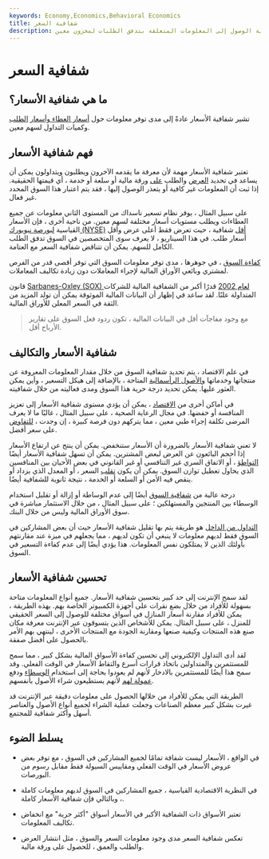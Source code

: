 ```yaml
---
keywords: Economy,Economics,Behavioral Economics
title: شفافية السعر
description: تشير شفافية السعر عادةً إلى إمكانية الوصول إلى المعلومات المتعلقة بتدفق الطلبات لمخزون معين.
---
```


# شفافية السعر
## ما هي شفافية الأسعار؟

تشير شفافية الأسعار عادةً إلى مدى توفر معلومات حول [أسعار العطاء وأسعار](/bidprice) [الطلب](/ask) وكميات التداول لسهم معين.

## فهم شفافية الأسعار

تعتبر شفافية الأسعار مهمة لأن معرفة ما يقدمه الآخرون ويطلبون ويتداولون يمكن أن يساعد في تحديد [العرض](/supply) والطلب [على](/demand) ورقة مالية أو سلعة أو خدمة ، أي قيمتها الحقيقية. إذا ثبت أن المعلومات غير كافية أو يتعذر الوصول إليها ، فقد يتم اعتبار هذا السوق المحدد غير فعال.

على سبيل المثال ، يوفر نظام تسعير ناسداك من المستوى الثاني معلومات عن جميع العطاءات ويطلب مستويات أسعار مختلفة لسهم معين. من ناحية أخرى ، فإن الأسعار القياسية [لبورصة نيويورك (NYSE)](/nyse) [أقل](/nyse) شفافية ، حيث تعرض فقط أعلى عرض وأقل أسعار طلب. في هذا السيناريو ، لا يعرف سوى المتخصصين في السوق تدفق الطلب الكامل للسهم. يمكن أن تتناقض شفافية السعر مع العتامة.

[كفاءة السوق](/marketefficiency) ، في جوهرها ، مدى توفر معلومات السوق التي توفر أقصى قدر من الفرص لمشتري وبائعي الأوراق المالية لإجراء المعاملات دون زيادة تكاليف المعاملات.

قانون [Sarbanes-Oxley (SOX) لعام 2002](/sarbanesoxleyact) قدرًا أكبر من الشفافية المالية للشركات المتداولة علنًا. لقد ساعد في إظهار أن البيانات المالية الموثوقة يمكن أن تولد المزيد من الثقة في السعر المعلن للأوراق المالية.

> مع وجود مفاجآت أقل في البيانات المالية ، تكون ردود فعل السوق على تقارير الأرباح أقل.

>

## شفافية الأسعار والتكاليف

في علم الاقتصاد ، يتم تحديد شفافية السوق من خلال مقدار المعلومات المعروفة عن منتجاتها وخدماتها [والأصول الرأسمالية](/capitalasset) المتاحة ، بالإضافة إلى هيكل التسعير ، وأين يمكن العثور عليها. يمكن تحديد درجة حرية هذا السوق ومدى فعاليته من خلال شفافيته.

في أماكن أخرى من [الاقتصاد](/economy) ، يمكن أن يؤدي مستوى شفافية الأسعار إلى تعزيز المنافسة أو خفضها. في مجال الرعاية الصحية ، على سبيل المثال ، غالبًا ما لا يعرف المرضى تكلفة إجراء طبي معين ، مما يتركهم دون فرصة كبيرة ، إن وجدت ، [للتفاوض](/negotiation) على سعر أفضل.

لا تعني شفافية الأسعار بالضرورة أن الأسعار ستنخفض. يمكن أن ينتج عن ارتفاع الأسعار إذا أحجم البائعون عن العرض لبعض المشترين. يمكن أن تسهل شفافية الأسعار أيضًا [التواطؤ](/collusion) ، أو الاتفاق السري غير التنافسي أو غير القانوني في بعض الأحيان بين المنافسين الذي يحاول تعطيل توازن السوق. يمكن أن يكون [تقلب](/volatility) السعر ، أو المعدل الذي يزداد أو ينقص فيه الأمن أو السلعة أو الخدمة ، نتيجة ثانوية للشفافية أيضًا.

درجة عالية من [شفافية السوق](/transparency) أيضًا إلى عدم الوساطة أو إزالة أو تقليل استخدام الوسطاء بين المنتجين والمستهلكين ؛ على سبيل المثال ، من خلال الاستثمار مباشرة في سوق الأوراق المالية وليس من خلال البنك.

[التداول من الداخل](/insidertrading) هو طريقة يتم بها تقليل شفافية الأسعار حيث أن بعض المشاركين في السوق فقط لديهم معلومات لا ينبغي أن تكون لديهم ، مما يجعلهم في ميزة عند مقارنتهم بأولئك الذين لا يمتلكون نفس المعلومات. هذا يؤدي أيضًا إلى عدم كفاءة التسعير في السوق.

## تحسين شفافية الأسعار

لقد سمح الإنترنت إلى حد كبير بتحسين شفافية الأسعار. جميع أنواع المعلومات متاحة بسهولة للأفراد من خلال بضع نقرات على أجهزة الكمبيوتر الخاصة بهم. بهذه الطريقة ، يمكن للأفراد مقارنة أسعار المنازل في أسواق مختلفة للوصول إلى السعر الحقيقي للمنزل ، على سبيل المثال. يمكن للأشخاص الذين يتسوقون عبر الإنترنت معرفة مكان صنع هذه المنتجات وكيفية صنعها ومقارنة الجودة مع المنتجات الأخرى ، لينتهي بهم الأمر بالحصول على أفضل صفقة.

لقد أدى التداول الإلكتروني إلى تحسين كفاءة الأسواق المالية بشكل كبير ، مما سمح للمستثمرين والمتداولين باتخاذ قرارات أسرع والتقاط الأسعار في الوقت الفعلي. وقد سمح هذا أيضًا للمستثمرين بالادخار لأنهم لم يعودوا بحاجة إلى استخدام [الوسطاء](/broker) ودفع [عمولة لهم](/commission) لأنهم يستطيعون شراء الأصول بأنفسهم.

الطريقة التي يمكن للأفراد من خلالها الحصول على معلومات دقيقة عبر الإنترنت قد غيرت بشكل كبير معظم الصناعات وجعلت عملية الشراء لجميع أنواع الأصول والعناصر أسهل وأكثر شفافية للمجتمع.

## يسلط الضوء

- في الواقع ، الأسعار ليست شفافة تمامًا لجميع المشاركين في السوق ، مع توفر بعض عروض الأسعار في الوقت الفعلي ومقاييس السيولة فقط مقابل رسوم من البورصات.

- في النظرية الاقتصادية القياسية ، جميع المشاركين في السوق لديهم معلومات كاملة ، وبالتالي فإن شفافية الأسعار كاملة.

- تعتبر الأسواق ذات الشفافية الأكبر في الأسعار أسواق "أكثر حرية" مع انخفاض تكاليف المعلومات.

- تعكس شفافية السعر مدى وجود معلومات السعر والسوق ، مثل انتشار العرض والطلب والعمق ، للحصول على ورقة مالية.

